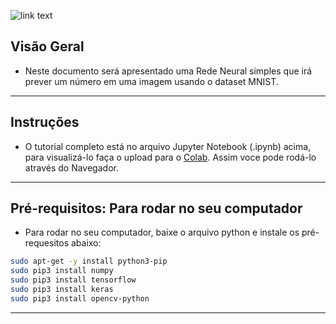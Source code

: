 ﻿![link text](https://i.imgur.com/v5VlmcB.png)

## Visão Geral

- Neste documento será apresentado uma Rede Neural simples que irá prever um número em uma imagem usando o dataset MNIST.


------------------


## Instruções

- O tutorial completo está no arquivo Jupyter Notebook (.ipynb) acima, para visualizá-lo faça o upload para o [Colab](https://colab.research.google.com/notebooks/welcome.ipynb#recent=true). Assim voce pode rodá-lo através do Navegador.


------------------


## Pré-requisitos: Para rodar no seu computador

- Para rodar no seu computador, baixe o arquivo python e instale os pré-requesitos abaixo:

```sh
sudo apt-get -y install python3-pip
sudo pip3 install numpy
sudo pip3 install tensorflow
sudo pip3 install keras
sudo pip3 install opencv-python
```


------------------